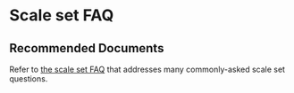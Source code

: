 <properties
    pageTitle="Scale set FAQ"
    description="Scale set FAQ"
    service="microsoft.compute"
    resource="virtualmachinescalesets"
    author="gatneil"
    displayOrder="7"
    selfHelpType="resource"
    supportTopicIds=""
    productPesIds=""
    resourceTags=""
    cloudEnvironments="public"
/>

# Scale set FAQ

## Recommended Documents

Refer to [the scale set FAQ](https://docs.microsoft.com/azure/virtual-machine-scale-sets/virtual-machine-scale-sets-faq) that addresses many commonly-asked scale set questions.